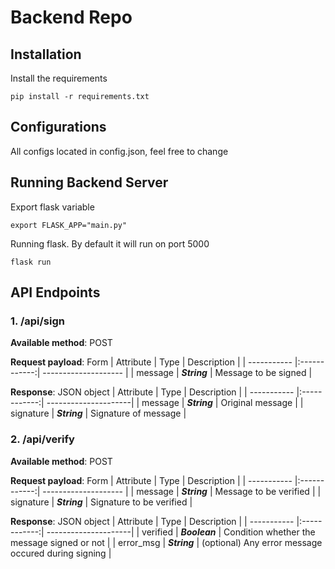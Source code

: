 # Backend Repo


## Installation
Install the requirements
```
pip install -r requirements.txt
```

## Configurations
All configs located in config.json, feel free to change

## Running Backend Server
Export flask variable
```
export FLASK_APP="main.py"
```
Running flask. By default it will run on port 5000
```
flask run
```


## API Endpoints

### 1. /api/sign
**Available method**: POST

**Request payload**: Form
| Attribute   | Type         | Description          |
| ----------- |:------------:| -------------------- |
| message     | ***String*** | Message to be signed |

**Response**: JSON object 
| Attribute   | Type         | Description          |
| ----------- |:------------:| ---------------------|
| message     | ***String*** | Original message     |
| signature   | ***String*** | Signature of message |

### 2. /api/verify
**Available method**: POST

**Request payload**: Form
| Attribute   | Type         | Description          |
| ----------- |:------------:| -------------------- |
| message     | ***String*** | Message to be verified |
| signature     | ***String*** | Signature to be verified |

**Response**: JSON object 
| Attribute   | Type         | Description          |
| ----------- |:------------:| ---------------------|
| verified     | ***Boolean*** | Condition whether the message signed or not     |
| error_msg   | ***String*** | (optional) Any error message occured during signing |
